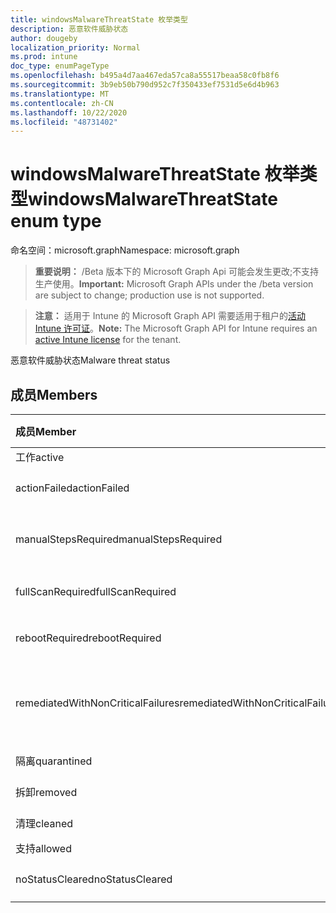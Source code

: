 ```yaml
---
title: windowsMalwareThreatState 枚举类型
description: 恶意软件威胁状态
author: dougeby
localization_priority: Normal
ms.prod: intune
doc_type: enumPageType
ms.openlocfilehash: b495a4d7aa467eda57ca8a55517beaa58c0fb8f6
ms.sourcegitcommit: 3b9eb50b790d952c7f350433ef7531d5e6d4b963
ms.translationtype: MT
ms.contentlocale: zh-CN
ms.lasthandoff: 10/22/2020
ms.locfileid: "48731402"
---
```

# <a name="windowsmalwarethreatstate-enum-type"></a><span data-ttu-id="d442a-103">windowsMalwareThreatState 枚举类型</span><span class="sxs-lookup"><span data-stu-id="d442a-103">windowsMalwareThreatState enum type</span></span>

<span data-ttu-id="d442a-104">命名空间：microsoft.graph</span><span class="sxs-lookup"><span data-stu-id="d442a-104">Namespace: microsoft.graph</span></span>

> <span data-ttu-id="d442a-105">**重要说明：** /Beta 版本下的 Microsoft Graph Api 可能会发生更改;不支持生产使用。</span><span class="sxs-lookup"><span data-stu-id="d442a-105">**Important:** Microsoft Graph APIs under the /beta version are subject to change; production use is not supported.</span></span>

> <span data-ttu-id="d442a-106">**注意：** 适用于 Intune 的 Microsoft Graph API 需要适用于租户的[活动 Intune 许可证](https://go.microsoft.com/fwlink/?linkid=839381)。</span><span class="sxs-lookup"><span data-stu-id="d442a-106">**Note:** The Microsoft Graph API for Intune requires an [active Intune license](https://go.microsoft.com/fwlink/?linkid=839381) for the tenant.</span></span>

<span data-ttu-id="d442a-107">恶意软件威胁状态</span><span class="sxs-lookup"><span data-stu-id="d442a-107">Malware threat status</span></span>

## <a name="members"></a><span data-ttu-id="d442a-108">成员</span><span class="sxs-lookup"><span data-stu-id="d442a-108">Members</span></span>
|<span data-ttu-id="d442a-109">成员</span><span class="sxs-lookup"><span data-stu-id="d442a-109">Member</span></span>|<span data-ttu-id="d442a-110">值</span><span class="sxs-lookup"><span data-stu-id="d442a-110">Value</span></span>|<span data-ttu-id="d442a-111">说明</span><span class="sxs-lookup"><span data-stu-id="d442a-111">Description</span></span>|
|:---|:---|:---|
|<span data-ttu-id="d442a-112">工作</span><span class="sxs-lookup"><span data-stu-id="d442a-112">active</span></span>|<span data-ttu-id="d442a-113">0</span><span class="sxs-lookup"><span data-stu-id="d442a-113">0</span></span>|<span data-ttu-id="d442a-114">活动</span><span class="sxs-lookup"><span data-stu-id="d442a-114">Active</span></span>|
|<span data-ttu-id="d442a-115">actionFailed</span><span class="sxs-lookup"><span data-stu-id="d442a-115">actionFailed</span></span>|<span data-ttu-id="d442a-116">1</span><span class="sxs-lookup"><span data-stu-id="d442a-116">1</span></span>|<span data-ttu-id="d442a-117">操作失败</span><span class="sxs-lookup"><span data-stu-id="d442a-117">Action failed</span></span>|
|<span data-ttu-id="d442a-118">manualStepsRequired</span><span class="sxs-lookup"><span data-stu-id="d442a-118">manualStepsRequired</span></span>|<span data-ttu-id="d442a-119">双面</span><span class="sxs-lookup"><span data-stu-id="d442a-119">2</span></span>|<span data-ttu-id="d442a-120">必需的手动步骤</span><span class="sxs-lookup"><span data-stu-id="d442a-120">Manual steps required</span></span>|
|<span data-ttu-id="d442a-121">fullScanRequired</span><span class="sxs-lookup"><span data-stu-id="d442a-121">fullScanRequired</span></span>|<span data-ttu-id="d442a-122">第三章</span><span class="sxs-lookup"><span data-stu-id="d442a-122">3</span></span>|<span data-ttu-id="d442a-123">需要完全扫描</span><span class="sxs-lookup"><span data-stu-id="d442a-123">Full scan required</span></span>|
|<span data-ttu-id="d442a-124">rebootRequired</span><span class="sxs-lookup"><span data-stu-id="d442a-124">rebootRequired</span></span>|<span data-ttu-id="d442a-125">4 </span><span class="sxs-lookup"><span data-stu-id="d442a-125">4</span></span>|<span data-ttu-id="d442a-126">需要重新启动</span><span class="sxs-lookup"><span data-stu-id="d442a-126">Reboot required</span></span>|
|<span data-ttu-id="d442a-127">remediatedWithNonCriticalFailures</span><span class="sxs-lookup"><span data-stu-id="d442a-127">remediatedWithNonCriticalFailures</span></span>|<span data-ttu-id="d442a-128">5 </span><span class="sxs-lookup"><span data-stu-id="d442a-128">5</span></span>|<span data-ttu-id="d442a-129">修正了非严重故障</span><span class="sxs-lookup"><span data-stu-id="d442a-129">Remediated with non critical failures</span></span> |
|<span data-ttu-id="d442a-130">隔离</span><span class="sxs-lookup"><span data-stu-id="d442a-130">quarantined</span></span>|<span data-ttu-id="d442a-131">6 </span><span class="sxs-lookup"><span data-stu-id="d442a-131">6</span></span>|<span data-ttu-id="d442a-132">隔离</span><span class="sxs-lookup"><span data-stu-id="d442a-132">Quarantined</span></span>|
|<span data-ttu-id="d442a-133">拆卸</span><span class="sxs-lookup"><span data-stu-id="d442a-133">removed</span></span>|<span data-ttu-id="d442a-134">7 </span><span class="sxs-lookup"><span data-stu-id="d442a-134">7</span></span>|<span data-ttu-id="d442a-135">已删除</span><span class="sxs-lookup"><span data-stu-id="d442a-135">Removed</span></span>|
|<span data-ttu-id="d442a-136">清理</span><span class="sxs-lookup"><span data-stu-id="d442a-136">cleaned</span></span>|<span data-ttu-id="d442a-137">8 </span><span class="sxs-lookup"><span data-stu-id="d442a-137">8</span></span>|<span data-ttu-id="d442a-138">清理</span><span class="sxs-lookup"><span data-stu-id="d442a-138">Cleaned</span></span>|
|<span data-ttu-id="d442a-139">支持</span><span class="sxs-lookup"><span data-stu-id="d442a-139">allowed</span></span>|<span data-ttu-id="d442a-140">9 </span><span class="sxs-lookup"><span data-stu-id="d442a-140">9</span></span>|<span data-ttu-id="d442a-141">允许</span><span class="sxs-lookup"><span data-stu-id="d442a-141">Allowed</span></span>|
|<span data-ttu-id="d442a-142">noStatusCleared</span><span class="sxs-lookup"><span data-stu-id="d442a-142">noStatusCleared</span></span>|<span data-ttu-id="d442a-143">10  </span><span class="sxs-lookup"><span data-stu-id="d442a-143">10</span></span>|<span data-ttu-id="d442a-144">未清除状态</span><span class="sxs-lookup"><span data-stu-id="d442a-144">No status cleared</span></span>|





